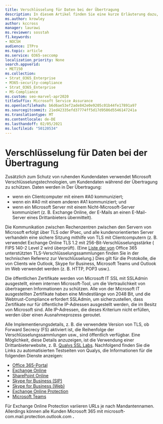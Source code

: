 ```yaml
---
title: Verschlüsselung für Daten bei der Übertragung
description: In diesem Artikel finden Sie eine kurze Erläuterung dazu, wie Microsoft Microsoft 365-Kundendaten bei der Übertragung verschlüsselt.
ms.author: krowley
author: kccross
manager: laurawi
ms.reviewer: sosstah
f1.keywords:
- NOCSH
audience: ITPro
ms.topic: article
ms.service: O365-seccomp
localization_priority: None
search.appverid:
- MET150
ms.collection:
- Strat_O365_Enterprise
- M365-security-compliance
- Strat_O365_Enterprise
- MS-Compliance
ms.custom: seo-marvel-apr2020
titleSuffix: Microsoft Service Assurance
ms.openlocfilehash: b6d6ae53ef2ade842e0e9205c01b44fe17891a97
ms.sourcegitcommit: 21ed42335efd37774ff5d17d9586d5546147241a
ms.translationtype: MT
ms.contentlocale: de-DE
ms.lasthandoff: 02/05/2021
ms.locfileid: "50120534"
---
```

# <a name="encryption-for-data-in-transit"></a>Verschlüsselung für Daten bei der Übertragung

Zusätzlich zum Schutz von ruhenden Kundendaten verwendet Microsoft Verschlüsselungstechnologien, um Kundendaten während der Übertragung zu schützen. Daten werden in Der Übertragung:

- wenn ein Clientcomputer mit einem #A0 kommuniziert;
- wenn ein #A0 mit einem anderen #A1 kommuniziert; und
- wenn ein Microsoft Server mit einem Nicht-Microsoft-Server kommuniziert (z. B. Exchange Online, der E-Mails an einen E-Mail-Server eines Drittanbieters übermittelt).

Die Kommunikation zwischen Rechenzentren zwischen den Servern von Microsoft erfolgt über TLS oder IPsec, und alle kundenorientierten Server verhandeln eine sichere Sitzung mithilfe von TLS mit Clientcomputern (z. B. verwendet Exchange Online TLS 1.2 mit 256-Bit-Verschlüsselungsstärke ( FIPS 140-2 Level 2 wird überprüft). (Eine [Liste der von](/microsoft-365/compliance/technical-reference-details-about-encryption) Office 365 unterstützten TLS-Verschlüsselungssammlungen finden Sie in der technischen Referenz zur Verschlüsselung.) Dies gilt für die Protokolle, die von Clients wie Outlook, Skype for Business, Microsoft Teams und Outlook im Web verwendet werden (z. B. HTTP, POP3 usw.).

Die öffentlichen Zertifikate werden von Microsoft IT SSL mit SSLAdmin ausgestellt, einem internen Microsoft-Tool, um die Vertraulichkeit von übertragenen Informationen zu schützen. Alle von der Microsoft IT ausgestellten Zertifikate haben eine Mindestlänge von 2048 Bit, und die Webtrust-Compliance erfordert SSLAdmin, um sicherzustellen, dass Zertifikate nur für öffentliche IP-Adressen ausgestellt werden, die im Besitz von Microsoft sind. Alle IP-Adressen, die dieses Kriterium nicht erfüllen, werden über einen Ausnahmeprozess geroutet.

Alle Implementierungsdetails, z. B. die verwendete Version von TLS, ob Forward Secrecy (FS) aktiviert ist, die Reihenfolge der Verschlüsselungssammlungen usw., sind öffentlich verfügbar. Eine Möglichkeit, diese Details anzuzeigen, ist die Verwendung einer Drittanbieterwebsite, z. B. [Qualys SSL Labs](https://www.ssllabs.com). Nachfolgend finden Sie die Links zu automatisierten Testseiten von Qualys, die Informationen für die folgenden Dienste anzeigen:

- [Office 365-Portal](https://www.ssllabs.com/ssltest/analyze.html?d=portal.office.com&hideResults=on)
- [Exchange Online](https://www.ssllabs.com/ssltest/analyze.html?d=outlook.office365.com&hideResults=on)
- [SharePoint Online](https://www.ssllabs.com/ssltest/analyze.html?d=microsoft-my.sharepoint.com&hideResults=on)
- [Skype for Business (SIP)](https://www.ssllabs.com/ssltest/analyze.html?d=sipdir.online.lync.com)
- [Skype for Business (Web)](https://www.ssllabs.com/ssltest/analyze.html?d=webdir.online.lync.com&hideResults=on)
- [Exchange Online Protection](https://ssl-tools.net/mailservers/microsoft-com.mail.protection.outlook.com)
- [Microsoft Teams](https://www.ssllabs.com/ssltest/analyze.html?d=teams.microsoft.com&latest)

Für Exchange Online Protection variieren URLs je nach Mandantennamen. Allerdings können alle Kunden Microsoft 365 mit microsoft-com.mail.protection.outlook.com **.**
